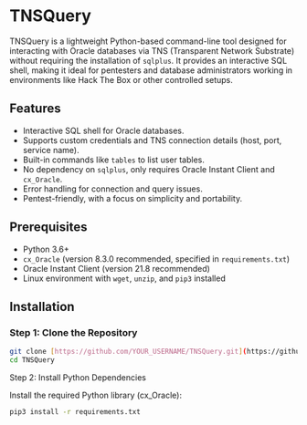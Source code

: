 # TNSQuery

TNSQuery is a lightweight Python-based command-line tool designed for interacting with Oracle databases via TNS (Transparent Network Substrate) without requiring the installation of `sqlplus`. It provides an interactive SQL shell, making it ideal for pentesters and database administrators working in environments like Hack The Box or other controlled setups.

## Features
- Interactive SQL shell for Oracle databases.
- Supports custom credentials and TNS connection details (host, port, service name).
- Built-in commands like `tables` to list user tables.
- No dependency on `sqlplus`, only requires Oracle Instant Client and `cx_Oracle`.
- Error handling for connection and query issues.
- Pentest-friendly, with a focus on simplicity and portability.

## Prerequisites
- Python 3.6+
- `cx_Oracle` (version 8.3.0 recommended, specified in `requirements.txt`)
- Oracle Instant Client (version 21.8 recommended)
- Linux environment with `wget`, `unzip`, and `pip3` installed

## Installation

### Step 1: Clone the Repository
```bash
git clone [https://github.com/YOUR_USERNAME/TNSQuery.git](https://github.com/YOUR_USERNAME/TNSQuery.git)
cd TNSQuery
```

Step 2: Install Python Dependencies

Install the required Python library (cx_Oracle):

```bash
pip3 install -r requirements.txt
```
